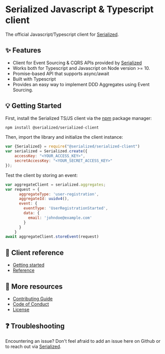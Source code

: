 # Serialized Javascript & Typescript client

The official Javascript/Typescript client for [Serialized](https://serialized.io).

## ✨ Features

- Client for Event Sourcing & CQRS APIs provided by [Serialized](https://serialized.io) 
- Works both for Typescript and Javascript on Node version >= 10.
- Promise-based API that supports async/await
- Built with Typescript
- Provides an easy way to implement DDD Aggregates using Event Sourcing.

## 💡 Getting Started

First, install the Serialized TS/JS client via the [npm](https://www.npmjs.com/get-npm) package manager:

```bash
npm install @serialized/serialized-client
```

Then, import the library and initialize the client instance:

```js
var {Serialized} = require("@serialized/serialized-client")
var serialized = Serialized.create({
    accessKey: "<YOUR_ACCESS_KEY>", 
    secretAccessKey: "<YOUR_SECRET_ACCESS_KEY>"
});
```

Test the client by storing an event:
```js
var aggregateClient = serialized.aggregates;
var request = {
      aggregateType: 'user-registration',
      aggregateId: uuidv4(),
      event: {
        eventType: 'UserRegistrationStarted',
        data: {
          email: 'johndoe@example.com'
        }
      }
    }
await aggregateClient.storeEvent(request)
```

## 📄 Client reference

* [Getting started](https://github.com/serialized-io/client-js/blob/master/docs/getting-started.md)
* [Reference](https://github.com/serialized-io/client-js/blob/master/reference.md)

## 📄 More resources

* [Contributing Guide](https://github.com/serialized-io/client-js/blob/master/CONTRIBUTING.md)
* [Code of Conduct](https://github.com/serialized-io/client-js/blob/master/CODE_OF_CONDUCT.md)
* [License](LICENSE)

## ❓ Troubleshooting

Encountering an issue? Don't feel afraid to add an issue here on Github or to reach out via [Serialized](https://serialized.io).
